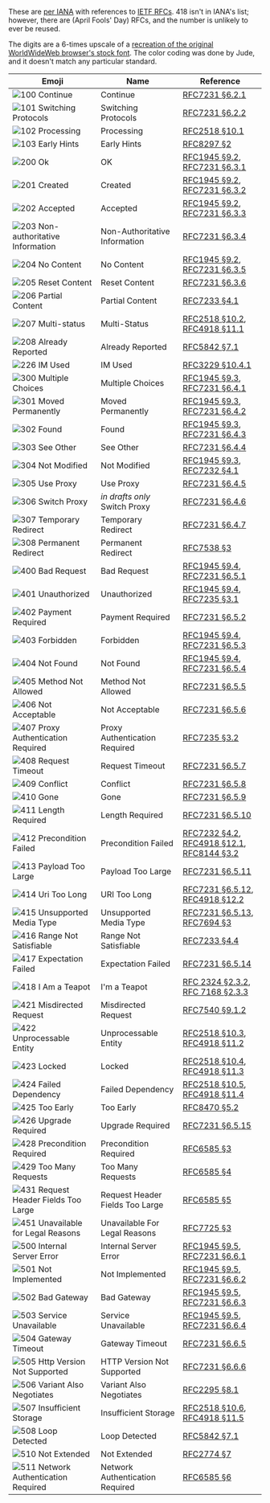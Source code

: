 ﻿These are [per IANA](https://www.iana.org/assignments/http-status-codes/http-status-codes.xhtml) with references to [IETF RFCs](https://www.ietf.org/standards/rfcs/). 418 isn't in IANA's list; however, there are (April Fools' Day) RFCs, and the number is unlikely to ever be reused.

The digits are a 6-times upscale of a [recreation of the original WorldWideWeb browser's stock font](https://worldwideweb.cern.ch/typography/). The color coding was done by Jude, and it doesn't match any particular standard.

Emoji|Name|Reference
-----|----|---------
![100 Continue](100_continue.png)|Continue|[RFC7231 §6.2.1](https://tools.ietf.org/html/rfc7231#section-6.2.1)
![101 Switching Protocols](101_switching_protocols.png)|Switching Protocols|[RFC7231 §6.2.2](https://tools.ietf.org/html/rfc7231#section-6.2.2)
![102 Processing](102_processing.png)|Processing|[RFC2518 §10.1](https://tools.ietf.org/html/rfc2518#section-10.1)
![103 Early Hints](103_early_hints.png)|Early Hints|[RFC8297 §2](https://tools.ietf.org/html/rfc8297#section-2)
![200 Ok](200_ok.png)|OK|[RFC1945 §9.2](https://tools.ietf.org/html/rfc1945#section-9.2), [RFC7231 §6.3.1](https://tools.ietf.org/html/rfc7231#section-6.3.1)
![201 Created](201_created.png)|Created|[RFC1945 §9.2](https://tools.ietf.org/html/rfc1945#section-9.2), [RFC7231 §6.3.2](https://tools.ietf.org/html/rfc7231#section-6.3.2)
![202 Accepted](202_accepted.png)|Accepted|[RFC1945 §9.2](https://tools.ietf.org/html/rfc1945#section-9.2), [RFC7231 §6.3.3](https://tools.ietf.org/html/rfc7231#section-6.3.3)
![203 Non-authoritative Information](203_non-authoritative_information.png)|Non-Authoritative Information|[RFC7231 §6.3.4](https://tools.ietf.org/html/rfc7231#section-6.3.4)
![204 No Content](204_no_content.png)|No Content|[RFC1945 §9.2](https://tools.ietf.org/html/rfc1945#section-9.2), [RFC7231 §6.3.5](https://tools.ietf.org/html/rfc7231#section-6.3.5)
![205 Reset Content](205_reset_content.png)|Reset Content|[RFC7231 §6.3.6](https://tools.ietf.org/html/rfc7231#section-6.3.6)
![206 Partial Content](206_partial_content.png)|Partial Content|[RFC7233 §4.1](https://tools.ietf.org/html/rfc7233#section-4.1)
![207 Multi-status](207_multi-status.png)|Multi-Status|[RFC2518 §10.2](https://tools.ietf.org/html/rfc2518#section-10.2), [RFC4918 §11.1](https://tools.ietf.org/html/rfc4918#section-11.1)
![208 Already Reported](208_already_reported.png)|Already Reported|[RFC5842 §7.1](https://tools.ietf.org/html/rfc5842#section-7.1)
![226 IM Used](226_im_used.png)|IM Used|[RFC3229 §10.4.1](https://tools.ietf.org/html/rfc3229#section-10.4.1)
![300 Multiple Choices](300_multiple_choices.png)|Multiple Choices|[RFC1945 §9.3](https://tools.ietf.org/html/rfc1945#section-9.3), [RFC7231 §6.4.1](https://tools.ietf.org/html/rfc7231#section-6.4.1)
![301 Moved Permanently](301_moved_permanently.png)|Moved Permanently|[RFC1945 §9.3](https://tools.ietf.org/html/rfc1945#section-9.3), [RFC7231 §6.4.2](https://tools.ietf.org/html/rfc7231#section-6.4.2)
![302 Found](302_found.png)|Found|[RFC1945 §9.3](https://tools.ietf.org/html/rfc1945#section-9.3), [RFC7231 §6.4.3](https://tools.ietf.org/html/rfc7231#section-6.4.3)
![303 See Other](303_see_other.png)|See Other|[RFC7231 §6.4.4](https://tools.ietf.org/html/rfc7231#section-6.4.4)
![304 Not Modified](304_not_modified.png)|Not Modified|[RFC1945 §9.3](https://tools.ietf.org/html/rfc1945#section-9.3), [RFC7232 §4.1](https://tools.ietf.org/html/rfc7232#section-4.1)
![305 Use Proxy](305_use_proxy.png)|Use Proxy|[RFC7231 §6.4.5](https://tools.ietf.org/html/rfc7231#section-6.4.5)
![306 Switch Proxy](306_switch_proxy.png)|*in drafts only* Switch Proxy|[RFC7231 §6.4.6](https://tools.ietf.org/html/rfc7231#section-6.4.6)
![307 Temporary Redirect](307_temporary_redirect.png)|Temporary Redirect|[RFC7231 §6.4.7](https://tools.ietf.org/html/rfc7231#section-6.4.7)
![308 Permanent Redirect](308_permanent_redirect.png)|Permanent Redirect|[RFC7538 §3](https://tools.ietf.org/html/rfc7538#section-3)
![400 Bad Request](400_bad_request.png)|Bad Request|[RFC1945 §9.4](https://tools.ietf.org/html/rfc1945#section-9.4), [RFC7231 §6.5.1](https://tools.ietf.org/html/rfc7231#section-6.5.1)
![401 Unauthorized](401_unauthorized.png)|Unauthorized|[RFC1945 §9.4](https://tools.ietf.org/html/rfc1945#section-9.4), [RFC7235 §3.1](https://tools.ietf.org/html/rfc7235#section-3.1)
![402 Payment Required](402_payment_required.png)|Payment Required|[RFC7231 §6.5.2](https://tools.ietf.org/html/rfc7231#section-6.5.2)
![403 Forbidden](403_forbidden.png)|Forbidden|[RFC1945 §9.4](https://tools.ietf.org/html/rfc1945#section-9.4), [RFC7231 §6.5.3](https://tools.ietf.org/html/rfc7231#section-6.5.3)
![404 Not Found](404_not_found.png)|Not Found|[RFC1945 §9.4](https://tools.ietf.org/html/rfc1945#section-9.4), [RFC7231 §6.5.4](https://tools.ietf.org/html/rfc7231#section-6.5.4)
![405 Method Not Allowed](405_method_not_allowed.png)|Method Not Allowed|[RFC7231 §6.5.5](https://tools.ietf.org/html/rfc7231#section-6.5.5)
![406 Not Acceptable](406_not_acceptable.png)|Not Acceptable|[RFC7231 §6.5.6](https://tools.ietf.org/html/rfc7231#section-6.5.6)
![407 Proxy Authentication Required](407_proxy_authentication_required.png)|Proxy Authentication Required|[RFC7235 §3.2](https://tools.ietf.org/html/rfc7235#section-3.2)
![408 Request Timeout](408_request_timeout.png)|Request Timeout|[RFC7231 §6.5.7](https://tools.ietf.org/html/rfc7231#section-6.5.7)
![409 Conflict](409_conflict.png)|Conflict|[RFC7231 §6.5.8](https://tools.ietf.org/html/rfc7231#section-6.5.8)
![410 Gone](410_gone.png)|Gone|[RFC7231 §6.5.9](https://tools.ietf.org/html/rfc7231#section-6.5.9)
![411 Length Required](411_length_required.png)|Length Required|[RFC7231 §6.5.10](https://tools.ietf.org/html/rfc7231#section-6.5.10)
![412 Precondition Failed](412_precondition_failed.png)|Precondition Failed|[RFC7232 §4.2](https://tools.ietf.org/html/rfc7232#section-4.2), [RFC4918 §12.1](https://tools.ietf.org/html/rfc4918#section-12.1), [RFC8144 §3.2](https://tools.ietf.org/html/rfc8144#section-3.2)
![413 Payload Too Large](413_payload_too_large.png)|Payload Too Large|[RFC7231 §6.5.11](https://tools.ietf.org/html/rfc7231#section-6.5.11)
![414 Uri Too Long](414_uri_too_long.png)|URI Too Long|[RFC7231 §6.5.12](https://tools.ietf.org/html/rfc7231#section-6.5.12), [RFC4918 §12.2](https://tools.ietf.org/html/rfc4918#section-12.2)
![415 Unsupported Media Type](415_unsupported_media_type.png)|Unsupported Media Type|[RFC7231 §6.5.13](https://tools.ietf.org/html/rfc7231#section-6.5.13), [RFC7694 §3](https://tools.ietf.org/html/rfc7694#section-3)
![416 Range Not Satisfiable](416_range_not_satisfiable.png)|Range Not Satisfiable|[RFC7233 §4.4](https://tools.ietf.org/html/rfc7233#section-4.4)
![417 Expectation Failed](417_expectation_failed.png)|Expectation Failed|[RFC7231 §6.5.14](https://tools.ietf.org/html/rfc7231#section-6.5.14)
![418 I Am a Teapot](418_i_am_a_teapot.png)|I'm a Teapot|[RFC 2324 §2.3.2](https://tools.ietf.org/html/rfc2324#section-2.3.2), [RFC 7168 §2.3.3](https://tools.ietf.org/html/rfc7168#section-2.3.3)
![421 Misdirected Request](421_misdirected_request.png)|Misdirected Request|[RFC7540 §9.1.2](https://tools.ietf.org/html/rfc7540#section-9.1.2)
![422 Unprocessable Entity](422_unprocessable_entity.png)|Unprocessable Entity|[RFC2518 §10.3](https://tools.ietf.org/html/rfc2518#section-10.3), [RFC4918 §11.2](https://tools.ietf.org/html/rfc4918#section-11.2)
![423 Locked](423_locked.png)|Locked|[RFC2518 §10.4](https://tools.ietf.org/html/rfc2518#section-10.4), [RFC4918 §11.3](https://tools.ietf.org/html/rfc4918#section-11.3)
![424 Failed Dependency](424_failed_dependency.png)|Failed Dependency|[RFC2518 §10.5](https://tools.ietf.org/html/rfc2518#section-10.5), [RFC4918 §11.4](https://tools.ietf.org/html/rfc4918#section-11.4)
![425 Too Early](425_too_early.png)|Too Early|[RFC8470 §5.2](https://tools.ietf.org/html/rfc8470#section-5.2)
![426 Upgrade Required](426_upgrade_required.png)|Upgrade Required|[RFC7231 §6.5.15](https://tools.ietf.org/html/rfc7231#section-6.5.15)
![428 Precondition Required](428_precondition_required.png)|Precondition Required|[RFC6585 §3](https://tools.ietf.org/html/rfc6585#section-3)
![429 Too Many Requests](429_too_many_requests.png)|Too Many Requests|[RFC6585 §4](https://tools.ietf.org/html/rfc6585#section-4)
![431 Request Header Fields Too Large](431_request_header_fields_too_large.png)|Request Header Fields Too Large|[RFC6585 §5](https://tools.ietf.org/html/rfc6585#section-5)
![451 Unavailable for Legal Reasons](451_unavailable_for_legal_reasons.gif)|Unavailable For Legal Reasons|[RFC7725 §3](https://tools.ietf.org/html/rfc7725#section-3)
![500 Internal Server Error](500_internal_server_error.png)|Internal Server Error|[RFC1945 §9.5](https://tools.ietf.org/html/rfc1945#section-9.5), [RFC7231 §6.6.1](https://tools.ietf.org/html/rfc7231#section-6.6.1)
![501 Not Implemented](501_not_implemented.png)|Not Implemented|[RFC1945 §9.5](https://tools.ietf.org/html/rfc1945#section-9.5), [RFC7231 §6.6.2](https://tools.ietf.org/html/rfc7231#section-6.6.2)
![502 Bad Gateway](502_bad_gateway.png)|Bad Gateway|[RFC1945 §9.5](https://tools.ietf.org/html/rfc1945#section-9.5), [RFC7231 §6.6.3](https://tools.ietf.org/html/rfc7231#section-6.6.3)
![503 Service Unavailable](503_service_unavailable.gif)|Service Unavailable|[RFC1945 §9.5](https://tools.ietf.org/html/rfc1945#section-9.5), [RFC7231 §6.6.4](https://tools.ietf.org/html/rfc7231#section-6.6.4)
![504 Gateway Timeout](504_gateway_timeout.gif)|Gateway Timeout|[RFC7231 §6.6.5](https://tools.ietf.org/html/rfc7231#section-6.6.5)
![505 Http Version Not Supported](505_http_version_not_supported.png)|HTTP Version Not Supported|[RFC7231 §6.6.6](https://tools.ietf.org/html/rfc7231#section-6.6.6)
![506 Variant Also Negotiates](506_variant_also_negotiates.png)|Variant Also Negotiates|[RFC2295 §8.1](https://tools.ietf.org/html/rfc2295#section-8.1)
![507 Insufficient Storage](507_insufficient_storage.png)|Insufficient Storage|[RFC2518 §10.6](https://tools.ietf.org/html/rfc2518#section-10.6), [RFC4918 §11.5](https://tools.ietf.org/html/rfc4918#section-11.5)
![508 Loop Detected](508_loop_detected.png)|Loop Detected|[RFC5842 §7.1](https://tools.ietf.org/html/rfc5842#section-7.2)
![510 Not Extended](510_not_extended.png)|Not Extended|[RFC2774 §7](https://tools.ietf.org/html/rfc2774#section-7)
![511 Network Authentication Required](511_network_authentication_required.png)|Network Authentication Required|[RFC6585 §6](https://tools.ietf.org/html/rfc6585#section-6)
